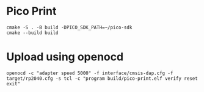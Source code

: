# Pico Print

```
cmake -S . -B build -DPICO_SDK_PATH=~/pico-sdk
cmake --build build
```

# Upload using openocd

```
openocd -c "adapter speed 5000" -f interface/cmsis-dap.cfg -f target/rp2040.cfg -s tcl -c "program build/pico-print.elf verify reset exit"
```

